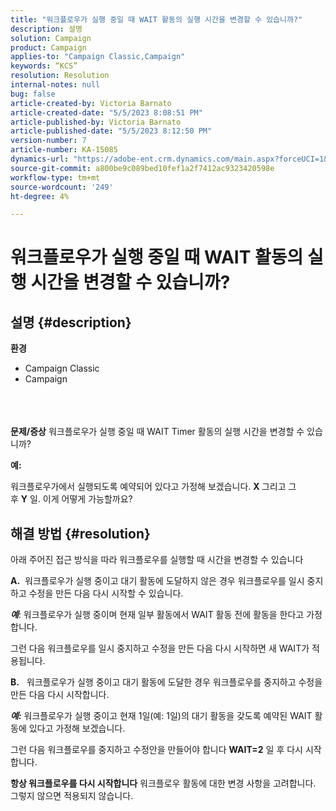 ```yaml
---
title: "워크플로우가 실행 중일 때 WAIT 활동의 실행 시간을 변경할 수 있습니까?"
description: 설명
solution: Campaign
product: Campaign
applies-to: "Campaign Classic,Campaign"
keywords: “KCS”
resolution: Resolution
internal-notes: null
bug: false
article-created-by: Victoria Barnato
article-created-date: "5/5/2023 8:08:51 PM"
article-published-by: Victoria Barnato
article-published-date: "5/5/2023 8:12:50 PM"
version-number: 7
article-number: KA-15085
dynamics-url: "https://adobe-ent.crm.dynamics.com/main.aspx?forceUCI=1&pagetype=entityrecord&etn=knowledgearticle&id=f349aea0-80eb-ed11-a7c6-6045bd0065f9"
source-git-commit: a800be9c089bed10fef1a2f7412ac9323420598e
workflow-type: tm+mt
source-wordcount: '249'
ht-degree: 4%

---
```


# 워크플로우가 실행 중일 때 WAIT 활동의 실행 시간을 변경할 수 있습니까?

## 설명 {#description}

<b>환경</b>
- Campaign Classic
- Campaign

<br> <br><br><b>문제/증상</b>
워크플로우가 실행 중일 때 WAIT Timer 활동의 실행 시간을 변경할 수 있습니까?

<b>예:</b>

워크플로우가에서 실행되도록 예약되어 있다고 가정해 보겠습니다. <b>X </b>그리고 그 후 <b>Y</b> 일. 이게 어떻게 가능할까요?


## 해결 방법 {#resolution}


아래 주어진 접근 방식을 따라 워크플로우를 실행할 때 시간을 변경할 수 있습니다

<b>A.</b>  워크플로우가 실행 중이고 대기 활동에 도달하지 않은 경우 워크플로우를 일시 중지하고 수정을 만든 다음 다시 시작할 수 있습니다.

<b>*예</b>*: 워크플로우가 실행 중이며 현재 일부 활동에서 WAIT 활동 전에 활동을 한다고 가정합니다.

그런 다음 워크플로우를 일시 중지하고 수정을 만든 다음 다시 시작하면 새 WAIT가 적용됩니다.

<b>B.</b>   워크플로우가 실행 중이고 대기 활동에 도달한 경우 워크플로우를 중지하고 수정을 만든 다음 다시 시작합니다.

<b>*예:</b>* 워크플로우가 실행 중이고 현재 1일(예: 1일)의 대기 활동을 갖도록 예약된 WAIT 활동에 있다고 가정해 보겠습니다.

그런 다음 워크플로우를 중지하고 수정안을 만들어야 합니다 <b>WAIT=2</b> 일 후 다시 시작합니다.

<b>항상 워크플로우를 다시 시작합니다</b> 워크플로우 활동에 대한 변경 사항을 고려합니다. 그렇지 않으면 적용되지 않습니다.
